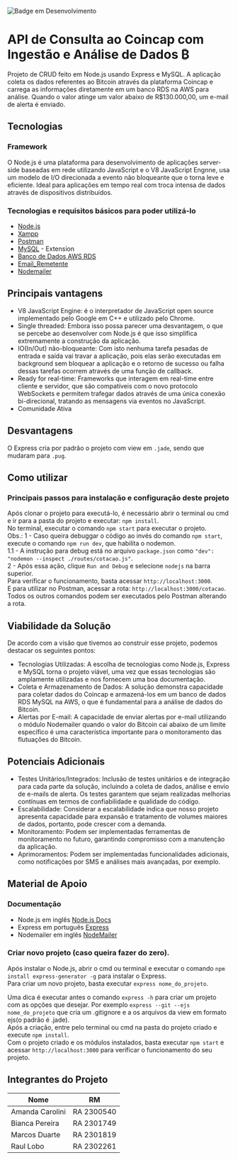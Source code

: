 ![Badge em Desenvolvimento](http://img.shields.io/static/v1?label=STATUS&message=%20CONCLUÍDO&color=GREEN&style=for-the-badge)

# API de Consulta ao Coincap com Ingestão e Análise de Dados ₿

Projeto de CRUD feito em Node.js usando Express e MySQL. A aplicação coleta os dados referentes ao Bitcoin através da plataforma Coincap e carrega as informações diretamente em um banco RDS na AWS para análise. Quando o valor atinge um valor abaixo de R$130.000,00, um e-mail de alerta é enviado.

## Tecnologias

### Framework
O Node.js é uma plataforma para desenvolvimento de aplicações server-side baseadas em rede utilizando JavaScript e o V8 JavaScript Engnne, usa um modelo de I/O direcionada a evento não bloqueante que o torna leve e eficiente.
Ideal para aplicações em tempo real com troca intensa de dados através de dispositivos distribuídos.<br>

### Tecnologias e requisitos básicos para poder utilizá-lo
* [Node.js](https://nodejs.org)
* [Xampp](https://www.apachefriends.org)
* [Postman](https://www.getpostman.com)
* [MySQL](https://database-client.com/#/home) - Extension
* [Banco de Dados AWS RDS](mba-es25.cwudjjjzg4mm.sa-east-1.rds.amazonaws.com)
* [Email_Remetente](alertabitcoincap@outlook.com)
* [Nodemailer](https://nodemailer.com/about/)
  
## Principais vantagens
* V8 JavaScript Engine: é o interpretador de JavaScript open source implementado pelo Google em C++ e utilizado pelo Chrome.<br>
* Single threaded: Embora isso possa parecer uma desvantagem, o que se percebe ao desenvolver com Node.js é que isso simplifica extremamente a construção da aplicação. <br>
* IO(In/Out) não-bloqueante: Com isto nenhuma tarefa pesadas de entrada e saída vai travar a aplicação,
pois elas serão executadas em background sem bloquear a aplicação e o retorno de sucesso
ou falha dessas tarefas ocorrem através de uma função de callback.<br>
* Ready for real-time: Frameworks que interagem em real-time entre cliente e servidor, que são compatíveis com o novo protocolo WebSockets 
e permitem trafegar dados através de uma única conexão bi-direcional,
tratando as mensagens via eventos no JavaScript. <br>
* Comunidade Ativa

## Desvantagens
O Express cria por padrão o projeto com view em `.jade`, sendo que mudaram para `.pug`.
  
## Como utilizar

### Principais passos para instalação e configuração deste projeto
Após clonar o projeto para executá-lo, é necessário abrir o terminal ou cmd e ir para a pasta do projeto e executar: `npm install`. <br>
No terminal, executar o comando `npm start` para executar o projeto. <br>
Obs.:
    1 - Caso queira debuggar o código ao invés do comando `npm start`, execute o comando `npm run dev`, que habilita o nodemon.<br>
      1.1 - A instrução para debug está no arquivo `package.json` como ` "dev": "nodemon --inspect ./routes/cotacao.js" `.<br>
    2 - Após essa ação, clique `Run and Debug` e selecione `nodejs` na barra superior.<br>
Para verificar o funcionamento, basta acessar `http://localhost:3000`.<br>
E para utilizar no Postman, acessar a rota: `http://localhost:3000/cotacao`.<br>
Todos os outros comandos podem ser executados pelo Postman alterando a rota.

## Viabilidade da Solução

De acordo com a visão que tivemos ao construir esse projeto, podemos destacar os seguintes pontos:

* Tecnologias Utilizadas: A escolha de tecnologias como Node.js, Express e MySQL torna o projeto viável, uma vez que essas tecnologias são amplamente utilizadas e nos fornecem uma boa documentação.
* Coleta e Armazenamento de Dados: A solução demonstra capacidade para coletar dados do Coincap e armazená-los em um banco de dados RDS MySQL na AWS, o que é fundamental para a análise de dados do Bitcoin.
* Alertas por E-mail: A capacidade de enviar alertas por e-mail utilizando o módulo Nodemailer quando o valor do Bitcoin cai abaixo de um limite específico é uma característica importante para o monitoramento das flutuações do Bitcoin.

## Potenciais Adicionais
* Testes Unitários/Integrados:
Inclusão de testes unitários e de integração para cada parte da solução, incluindo a coleta de dados, análise e envio de e-mails de alerta. Os testes garantem que sejam realizadas melhorias contínuas em termos de confiabilidade e qualidade do código.
* Escalabilidade:
Considerar a escalabilidade indica que nosso projeto apresenta capacidade para expansão e tratamento de volumes maiores de dados, portanto, pode crescer com a demanda.
* Monitoramento:
Podem ser implementadas ferramentas de monitoramento no futuro, garantindo compromisso com a manutenção da aplicação.
* Aprimoramentos:
Podem ser implementadas funcionalidades adicionais, como notificações por SMS e análises mais avançadas, por exemplo.

## Material de Apoio

### Documentação
* Node.js em inglês [Node.js Docs](https://nodejs.org/en/docs/)  <br>
* Express em português [Express](http://expressjs.com/pt-br/)
* Nodemailer em inglês [NodeMailer](https://nodemailer.com/about/)

### Criar novo projeto (caso queira fazer do zero).
Após instalar o Node.js, abrir o cmd ou terminal e executar o comando `npm install express-generator -g` para instalar o Express. <br>
Para criar um novo projeto, basta executar `express nome_do_projeto`. <br>

Uma dica é executar antes o comando `express -h` para criar um projeto com as opções que desejar. 
Por exemplo `express --git --ejs nome_do_projeto` que cria um .gitignore e a os arquivos da view em formato ejs(o padrão é .jade). <br>
Após a criação, entre pelo terminal ou cmd na pasta do projeto criado e execute `npm install`. <br>
Com o projeto criado e os módulos instalados, basta executar `npm start` e acessar `http://localhost:3000` para verificar o funcionamento do seu projeto.

## Integrantes do Projeto

Nome | RM
----  | --------
Amanda Carolini | RA 2300540 
Bianca Pereira | RA 2301749
Marcos Duarte | RA 2301819
Raul Lobo | RA 2302261
